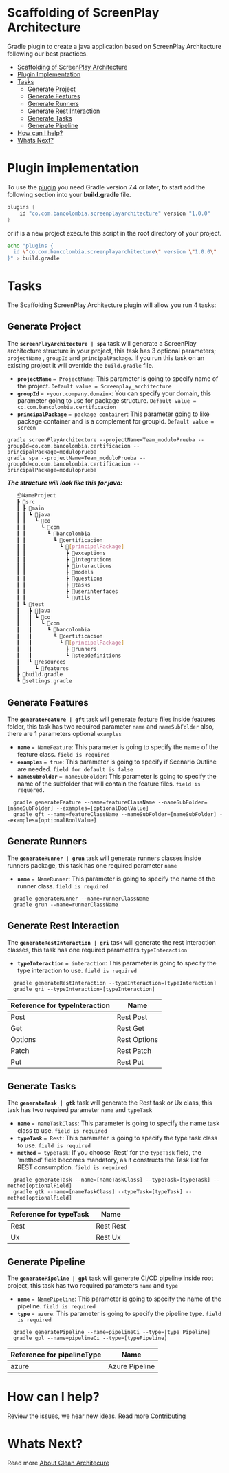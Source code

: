 # Scaffolding of ScreenPlay Architecture

Gradle plugin to create a java application based on ScreenPlay Architecture following our best practices.

- [Scaffolding of ScreenPlay Architecture](#Scaffolding-of-ScreenPlay-Architecture)
- [Plugin Implementation](#plugin-implementation)
- [Tasks](#tasks)
  - [Generate Project](#generate-project)
  - [Generate Features](#generate-features)
  - [Generate Runners](#generate-runners)
  - [Generate Rest Interaction](#generate-rest-interaction)
  - [Generate Tasks](#generate-tasks)
  - [Generate Pipeline](#generate-pipeline)
- [How can I help?](#how-can-i-help)
- [Whats Next?](#whats-next)



# Plugin implementation 

To use the [plugin](#) you need Gradle version 7.4 or later, to start add the following section into your
**build.gradle** file.

```groovy
plugins {
    id "co.com.bancolombia.screenplayarchitecture" version "1.0.0"
}
```
or if is a new project execute this script in the root directory of your project.
```sh
echo "plugins {
  id \"co.com.bancolombia.screenplayarchitecture\" version \"1.0.0\"
}" > build.gradle
```
# Tasks
The Scaffolding ScreenPlay Architecture plugin will allow you run 4 tasks:

## Generate Project

The **`screenPlayArchitecture | spa`** task will generate a ScreenPlay architecture structure in your project, this task
has 3 optional parameters; `projectName` , `groupId` and `principalPackage`.
If you run this task on an existing project it will override the `build.gradle` file.
  - **`projectName`** `= ProjectName`: This parameter is going to specify name of the project. `Default value = Screenplay_architecture`
  - **`groupId`** `= <your.company.domain>`: You can specify your domain, this parameter going to use for package structure. `Default value = co.com.bancolombia.certificacion`
  - **`principalPackage`** `= package container`: This parameter going to like package container and is a complement for groupId. `Default value = screen`


```shell
gradle screenPlayArchitecture --projectName=Team_moduloPrueba --groupId=co.com.bancolombia.certificacion --principalPackage=moduloprueba
gradle spa --projectName=Team_moduloPrueba --groupId=co.com.bancolombia.certificacion --principalPackage=moduloprueba
```

**_The structure will look like this for java:_**

```bash
   📦NameProject
   ┣ 📂src
   ┃ ┣ 📂main
   ┃ ┃ ┗ 📂java
   ┃ ┃   ┗ 📂co
   ┃ ┃     ┗ 📂com
   ┃ ┃       ┗ 📂bancolombia
   ┃ ┃         ┗ 📂certificacion
   ┃ ┃           ┗ 📂[principalPackage]
   ┃ ┃             ┣ 📂exceptions
   ┃ ┃             ┣ 📂integrations
   ┃ ┃             ┣ 📂interactions
   ┃ ┃             ┣ 📂models
   ┃ ┃             ┣ 📂questions
   ┃ ┃             ┣ 📂tasks
   ┃ ┃             ┣ 📂userinterfaces
   ┃ ┃             ┗ 📂utils
   ┃ ┗ 📂test
   ┃   ┣ 📂java
   ┃   ┃ ┗ 📂co
   ┃   ┃   ┗ 📂com
   ┃   ┃     ┗ 📂bancolombia
   ┃   ┃       ┗ 📂certificacion
   ┃   ┃         ┗ 📂[principalPackage]
   ┃   ┃           ┣ 📂runners
   ┃   ┃           ┗ 📂stepdefinitions
   ┃   ┗ 📂resources          
   ┃     ┗ 📂features         
   ┣ 📜build.gradle
   ┗ 📜settings.gradle
   ```
## Generate Features
The **`generateFeature | gft`** task will generate feature files inside features folder, this task has two required parameter `name` and `nameSubFolder`
also, there are 1 parameters optional `examples`   
- **`name`** `= NameFeature`: This parameter is going to specify the name of the feature class. `field is required`
- **`examples`** `= true`: This parameter is going to specify if Scenario Outline are needed. `field for default is false`
- **`nameSubFolder`** `= nameSubFolder`: This parameter is going to specify the name of the subfolder that will contain the feature files. `field is requered.`

```shell
  gradle generateFeature --name=featureClassName --nameSubFolder=[nameSubFolder] --examples=[optionalBoolValue] 
  gradle gft --name=featureClassName --nameSubFolder=[nameSubFolder] --examples=[optionalBoolValue] 
```


## Generate Runners
The **`generateRunner | grun`** task will generate runners classes inside runners package, this task has one required parameter `name`
- **`name`** `= NameRunner`: This parameter is going to specify the name of the runner class. `field is required`

```shell
  gradle generateRunner --name=runnerClassName
  gradle grun --name=runnerClassName
```

## Generate Rest Interaction
The **`generateRestInteraction | gri`** task will generate the rest interaction classes, this task has one required parameters `typeInteraction`
- **`typeInteraction`** `= interaction`: This parameter is going to specify the type interaction to use. `field is required`

```shell
  gradle generateRestInteraction --typeInteraction=[typeInteraction] 
  gradle gri --typeInteraction=[typeInteraction] 
```

| Reference for **typeInteraction** | Name         |
|-----------------------------------|--------------|
| Post                              | Rest Post    |
| Get                               | Rest Get     |
| Options                           | Rest Options |
| Patch                             | Rest Patch   |
| Put                               | Rest Put     |

## Generate Tasks
The **`generateTask | gtk`** task will generate the Rest task or Ux class, this task has two required parameter `name` and `typeTask`
- **`name`** `= nameTaskClass`: This parameter is going to specify the name task class to use. `field is required`
- **`typeTask`** `= Rest`: This parameter is going to specify the type task class to use. `field is required`
- **`method`** `= typeTask`: If you choose 'Rest' for the `typeTask` field, the 'method' field becomes mandatory, as it constructs the Task list for REST consumption. `field is required`

```shell
  gradle generateTask --name=[nameTaskClass] --typeTask=[typeTask] --method[optionalField]
  gradle gtk --name=[nameTaskClass] --typeTask=[typeTask] --method[optionalField]
```

| Reference for **typeTask** | Name      |
|----------------------------|-----------|
| Rest                       | Rest Rest |
| Ux                         | Rest Ux   |


## Generate Pipeline
The **`generatePipeline | gpl`** task will generate CI/CD pipeline inside root project, this task has two required parameters `name` and `type`
- **`name`** `= NamePipeline`: This parameter is going to specify the name of the pipeline. `field is required`
- **`type`** `= azure`: This parameter is going to specify the pipeline type. `field is required`

```shell
  gradle generatePipeline --name=pipelineCi --type=[type Pipeline] 
  gradle gpl --name=pipelineCi --type=[typePipeline] 
```

| Reference for **pipelineType** | Name           |
| ------------------------------ | -------------- |
| azure                          | Azure Pipeline |

# How can I help?
Review the issues, we hear new ideas. Read more [Contributing](https://github.com/bancolombia/)

# Whats Next?
Read more  [About Clean Architecure](https://medium.com/bancolombia-tech/clean-architecture-aislando-los-detalles-4f9530f35d7a)